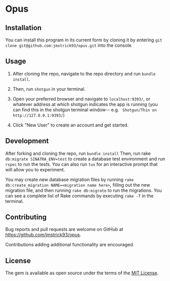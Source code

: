 # Opus
## Installation

You can install this program in its current form by cloning it by entering ```git clone git@github.com:jmstrick93/opus.git``` into the console.  

## Usage

1) After cloning the repo, navigate to the repo directory and run ```bundle install```.

2) Then, run ```shotgun``` in your terminal.

3) Open your preferred browser and navigate to ```localhost:9393/```, or whatever address at which shotgun indicates the app is running (you can find this in the shotgun terminal window-- e.g. ``` Shotgun/Thin on http://127.0.0.1:9393/```)

4) Click "New User" to create an account and get started.

## Development

After forking and cloning the repo, run ```bundle install``` Then, run rake ```db:migrate SINATRA_ENV=test``` to create a database test environment and run ```rspec``` to run the tests.   You can also run ```tux``` for an interactive prompt that will allow you to experiment.

You may create new database migration files by running ```rake db:create_migration NAME=<migration name here>```, filling out the new migration file, and then running ```rake db:migrate``` to run the migrations.  You can see a complete list of Rake commands by executing ```rake -T``` in the terminal.

## Contributing

Bug reports and pull requests are welcome on GitHub at https://github.com/jmstrick93/opus.

Contributions adding additional functionality are encouraged.

## License

The gem is available as open source under the terms of the [MIT License](http://opensource.org/licenses/MIT).
